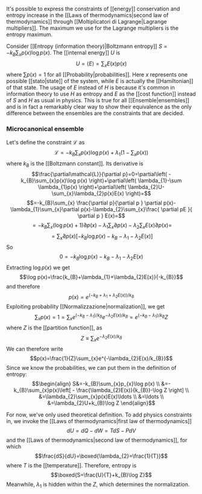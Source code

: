 It's possible to express the constraints of [[energy]] conservation and entropy increase in the [[Laws of thermodynamics|second law of thermodynamics]] through [[Moltiplicatori di Lagrange|Lagrange multipliers]]. The maximum we use for the Lagrange multipliers is the entropy maximum.

Consider [[Entropy (information theory)|Boltzmann entropy]] $S=-k_{B}\sum_{x}p(x)\log p(x)$. The [[internal energy]] $U$ is
$$U=\langle E \rangle =\sum_{x}E(x)p(x) $$
where $\sum p(x)=1$ for all [[Probability|probabilities]]. Here $x$ represents one possible [[stato|state]] of the system, while $E$ is actually the [[Hamiltonian]] of that state. The usage of $E$ instead of $H$ is because it's common in information theory to use $H$ as entropy and $E$ as the [[cost function]] instead of $S$ and $H$ as usual in physics. This is true for all [[Ensemble|ensembles]] and is in fact a remarkably clear way to show their equivalence as the only difference between the ensembles are the constraints that are decided.
### Microcanonical ensemble
Let's define the constraint $\mathcal{L}$ as
$$\mathcal{L}=-k_{B}\sum_{x}p(x)\log p(x)+\lambda_{1}\left( 1-\sum_{x}p(x) \right)$$
where $k_{B}$ is the [[Boltzmann constant]]. Its derivative is
$$\frac{\partial\mathcal{L}}{\partial p}=0=\partial\left( -k_{B}\sum_{x}p(x)\log p(x) \right)+\partial\left( \lambda_{1}-\sum \lambda_{1}p(x) \right)+\partial\left( \lambda_{2}U-\sum_{x}\lambda_{2}p(x)E(x) \right)=$$
$$=-k_{B}\sum_{x} \frac{\partial p}{\partial p } \partial p(x)-\lambda_{1}\sum_{x}\partial p(x)-\lambda_{2}\sum_{x}\frac{ \partial pE }{ \partial p } E(x)=$$
$$=-k_{B}\sum_{x}(\log p(x)+1)\partial p(x)-\lambda_{1}\sum_{x}\partial p(x)-\lambda_{2}\sum_{x}E(x)\partial p(x)=$$
$$=\sum_{x}\partial p(x)[ -k_{B}\log p(x)-k_{B}-\lambda_{1}-\lambda_{2}E(x) ]$$
So
$$0=-k_{B}\log p(x)-k_{B}-\lambda_{1}-\lambda_{2}E(x)$$
Extracting $\log p(x)$ we get
$$\log p(x)=\frac{k_{B}+\lambda_{1}+\lambda_{2}E(x)}{-k_{B}}$$
and therefore
$$p(x)=e^{(-k_{B}+\lambda_{1}+\lambda_{2}E(x))/k_{B}}$$
Exploiting probability [[Normalizzazione|normalization]], we get
$$\sum_{x}p(x)=1=\sum_{x}e^{(-k_{B}-\lambda_{1})/k_{B}}e^{-\lambda_{2}E(x)/k_{B}}=e^{(-k_{B}-\lambda_{1})/k_{B}}Z$$
where $Z$ is the [[partition function]], as
$$Z\equiv\sum_{x}e^{-\lambda_{2}E(x)/k_{B}}$$
We can therefore write
$$p(x)=\frac{1}{Z}\sum_{x}e^{-\lambda_{2}E(x)/k_{B}}$$
Since we know the probabilities, we can put them in the definition of entropy:
$$\begin{align}
S&=-k_{B}\sum_{x}p_{x}\log p(x) \\
&=-k_{B}\sum_{x}p(x)\left[ - \frac{\lambda_{2}E(x)}{k_{B}}-\log Z \right] \\
&=\lambda_{2}\sum_{x}p(x)E(x)\ldots \\
&=\ldots \\
&=\lambda_{2}U+k_{B}\log Z
\end{align}$$

For now, we've only used theoretical definition. To add physics constraints in, we invoke the [[Laws of thermodynamics|first law of thermodynamics]]
$$dU=dQ-dW=TdS-PdV$$
and the [[Laws of thermodynamics|second law of thermodynamics]], for which
$$\frac{dS}{dU}=\boxed{\lambda_{2}=\frac{1}{T}}$$
where $T$ is the [[temperature]]. Therefore, entropy is
$$\boxed{S=\frac{U}{T}+k_{B}\log Z}$$
Meanwhile, $\lambda_{1}$ is hidden within the $Z$, which determines the normalization.